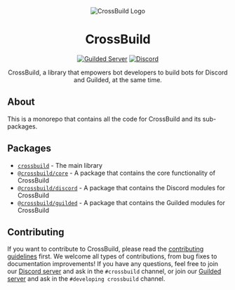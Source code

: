 <div align="center">
<img src="https://cdn.buape.com/CB_Wordmark.png" alt="CrossBuild Logo" />

<h1 align="center"><b>CrossBuild</b></h1>
<a align="center" href="https://www.guilded.gg/i/2VVxVv32"><img src="https://shields.yoki-labs.xyz/shields/i/2VVxVv32?style=flat" alt="Guilded Server"></a>
<a align="center" href="https://discord.gg/yNv6u5mHFE"><img alt="Discord" src="https://img.shields.io/discord/744282929684938844?style=flat&label=Discord&labelColor=5865F2&color=060706">
</a>

CrossBuild, a library that empowers bot developers to build bots for Discord and Guilded, at the same time.

</div>

## About

This is a monorepo that contains all the code for CrossBuild and its sub-packages.

## Packages

-   [`crossbuild`](/tree/main/packages/crossbuild) - The main library
-   [`@crossbuild/core`](/tree/main/packages/core) - A package that contains the core functionality of CrossBuild
-   [`@crossbuild/discord`](/tree/main/packages/discord) - A package that contains the Discord modules for CrossBuild
-   [`@crossbuild/guilded`](/tree/main/packages/guilded) - A package that contains the Guilded modules for CrossBuild

## Contributing

If you want to contribute to CrossBuild, please read the [contributing guidelines](/CONTRIBUTING.md) first. We welcome all types of contributions, from bug fixes to documentation improvements! 
If you have any questions, feel free to join our [Discord server](https://go.buape.com/discord) and ask in the `#crossbuild` channel, or join our [Guilded server](https://www.guilded.gg/i/2VVxVv32) and ask in the `#developing crossbuild` channel.
